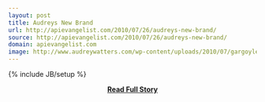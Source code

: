 ```yaml
---
layout: post
title: Audreys New Brand
url: http://apievangelist.com/2010/07/26/audreys-new-brand/
source: http://apievangelist.com/2010/07/26/audreys-new-brand/
domain: apievangelist.com
image: http://www.audreywatters.com/wp-content/uploads/2010/07/gargoyleplaintext.jpg
---
```

{% include JB/setup %}<p></p>
<center><p><a href="http://apievangelist.com/2010/07/26/audreys-new-brand/" style='padding:25px; font-sze:18px; font-weight: bold;'>Read Full Story</a></p></center>
